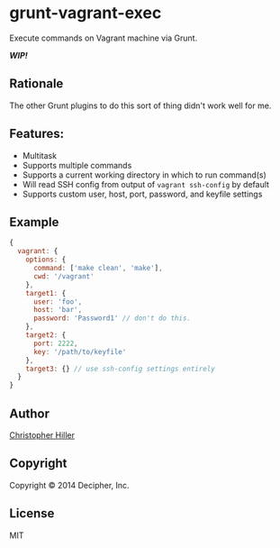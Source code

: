 # grunt-vagrant-exec

Execute commands on Vagrant machine via Grunt.

***WIP!***

## Rationale

The other Grunt plugins to do this sort of thing didn't work well for me.

## Features:

- Multitask
- Supports multiple commands
- Supports a current working directory in which to run command(s)
- Will read SSH config from output of `vagrant ssh-config` by default
- Supports custom user, host, port, password, and keyfile settings

## Example

```js
{
  vagrant: {
    options: {
      command: ['make clean', 'make'],
      cwd: '/vagrant'
    },
    target1: {
      user: 'foo',
      host: 'bar',
      password: 'Password1' // don't do this.
    },
    target2: {
      port: 2222,
      key: '/path/to/keyfile'
    },
    target3: {} // use ssh-config settings entirely
  }
}
```

## Author

[Christopher Hiller](http://decipherinc.com)

## Copyright

Copyright &copy; 2014 Decipher, Inc.

## License

MIT
